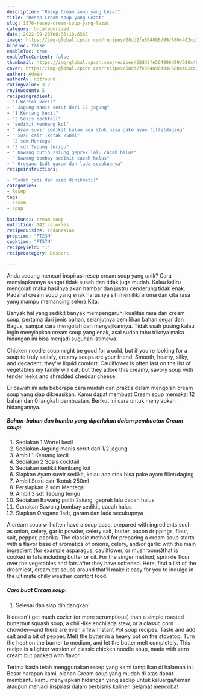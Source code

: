 ```yaml
---
description: "Resep Cream soup yang Lezat"
title: "Resep Cream soup yang Lezat"
slug: 1576-resep-cream-soup-yang-lezat
category: Uncategorized
date: 2022-09-23T06:35:18.656Z
image: https://img-global.cpcdn.com/recipes/68dd2fe564896d99/680x482cq70/cream-soup-foto-resep-utama.jpg
hideToc: false
enableToc: true
enableTocContent: false
thumbnail: https://img-global.cpcdn.com/recipes/68dd2fe564896d99/680x482cq70/cream-soup-foto-resep-utama.jpg
cover: https://img-global.cpcdn.com/recipes/68dd2fe564896d99/680x482cq70/cream-soup-foto-resep-utama.jpg
author: Admin
authorAv: notfound
ratingvalue: 3.2
reviewcount: 5
recipeingredient:
- "1 Wortel kecil"
- " Jagung manis serut dari 12 jagung"
- "1 Kentang kecil"
- "2 Sosis cocktail"
- "sedikit Kembang kol"
- " Ayam suwir sedikit kalau ada stok bisa pake ayam filletdaging"
- " Susu cair 1kotak 250ml"
- "2 sdm Mentega"
- "3 sdt Tepung terigu"
- " Bawang putih 2siung geprek lalu cacah halus"
- " Bawang bombay sedikit cacah halus"
- " Oregano 1sdt garam dan lada secukupnya"
recipeinstructions:

- "Sudah jadi dan siap dinikmati!"
categories:
- Resep
tags:
- cream
- soup

katakunci: cream soup 
nutrition: 142 calories
recipecuisine: Indonesian
preptime: "PT23M"
cooktime: "PT57M"
recipeyield: "1"
recipecategory: Dessert

---
```





Anda sedang mencari inspirasi resep cream soup yang unik? Cara menyiapkannya sangat tidak susah dan tidak juga mudah. Kalau keliru mengolah maka hasilnya akan hambar dan justru cenderung tidak enak. Padahal cream soup yang enak harusnya sih memiliki aroma dan cita rasa yang mampu memancing selera Kita.





Banyak hal yang sedikit banyak mempengaruhi kualitas rasa dari cream soup, pertama dari jenis bahan, selanjutnya pemilihan bahan segar dan Bagus, sampai cara mengolah dan menyajikannya. Tidak usah pusing kalau ingin menyiapkan cream soup yang enak,      asal sudah tahu triknya maka hidangan ini bisa menjadi suguhan istimewa.














Chicken noodle soup might be good for a cold, but if you&#39;re looking for a soup to truly satisfy, creamy soups are your friend. Smooth, hearty, silky, and decadent, they&#39;re liquid comfort. Cauliflower is often last on the list of vegetables my family will eat, but they adore this creamy, savory soup with tender leeks and shredded cheddar cheese.






Di bawah ini ada beberapa cara mudah dan praktis dalam mengolah cream soup yang siap dikreasikan. Kamu dapat membuat Cream soup memakai 12 bahan dan 0 langkah pembuatan. Berikut ini cara untuk menyiapkan hidangannya.

<!--inarticleads1-->

##### Bahan-bahan dan bumbu yang diperlukan dalam pembuatan Cream soup:

1. Sediakan 1 Wortel kecil
1. Sediakan  Jagung manis serut dari 1/2 jagung
1. Ambil 1 Kentang kecil
1. Sediakan 2 Sosis cocktail
1. Sediakan sedikit Kembang kol
1. Siapkan  Ayam suwir sedikit, kalau ada stok bisa pake ayam fillet/daging
1. Ambil  Susu cair 1kotak 250ml
1. Persiapkan 2 sdm Mentega
1. Ambil 3 sdt Tepung terigu
1. Sediakan  Bawang putih 2siung, geprek lalu cacah halus
1. Gunakan  Bawang bombay sedikit, cacah halus
1. Siapkan  Oregano 1sdt, garam dan lada secukupnya


A cream soup will often have a soup base, prepared with ingredients such as onion, celery, garlic powder, celery salt, butter, bacon drippings, flour, salt, pepper, paprika. The classic method for preparing a cream soup starts with a flavor base of aromatics of onions, celery, and/or garlic with the main ingredient (for example asparagus, cauliflower, or mushrooms)that is cooked in fats including butter or oil. For the singer method, sprinkle flour over the vegetables and fats after they have softened. Here, find a list of the dreamiest, creamiest soups around that&#39;ll make it easy for you to indulge in the ultimate chilly weather comfort food. 

<!--inarticleads2-->

##### Cara buat Cream soup:


1. Selesai dan siap dihidangkan!

It doesn&#39;t get much cozier (or more scrumptious) than a simple roasted butternut squash soup, a chili-like enchilada stew, or a classic corn chowder—and there are even a few Instant Pot soup recipes. Taste and add salt and a bit of pepper. Melt the butter in a heavy pot on the stovetop. Turn the heat on the burner to medium, and let the butter melt completely. This recipe is a lighter version of classic chicken noodle soup, made with zero cream but packed with flavor. 

Terima kasih telah menggunakan resep yang kami tampilkan di halaman ini. Besar harapan kami, olahan Cream soup yang mudah di atas dapat membantu kamu menyiapkan hidangan yang sedap untuk keluarga/teman ataupun menjadi inspirasi dalam berbisnis kuliner. Selamat mencoba!
